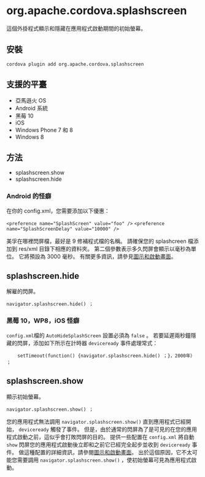 <!---
    Licensed to the Apache Software Foundation (ASF) under one
    or more contributor license agreements.  See the NOTICE file
    distributed with this work for additional information
    regarding copyright ownership.  The ASF licenses this file
    to you under the Apache License, Version 2.0 (the
    "License"); you may not use this file except in compliance
    with the License.  You may obtain a copy of the License at

      http://www.apache.org/licenses/LICENSE-2.0

    Unless required by applicable law or agreed to in writing,
    software distributed under the License is distributed on an
    "AS IS" BASIS, WITHOUT WARRANTIES OR CONDITIONS OF ANY
    KIND, either express or implied.  See the License for the
    specific language governing permissions and limitations
    under the License.
-->

# org.apache.cordova.splashscreen

這個外掛程式顯示和隱藏在應用程式啟動期間的初始螢幕。

## 安裝

    cordova plugin add org.apache.cordova.splashscreen
    

## 支援的平臺

*   亞馬遜火 OS
*   Android 系統
*   黑莓 10
*   iOS
*   Windows Phone 7 和 8
*   Windows 8

## 方法

*   splashscreen.show
*   splashscreen.hide

### Android 的怪癖

在你的 config.xml，您需要添加以下優惠：

`<preference name="SplashScreen" value="foo" />` `<preference name="SplashScreenDelay" value="10000" />`

美孚在哪裡閃屏檔，最好是 9 修補程式檔的名稱。 請確保您的 splashcreen 檔添加到 res/xml 目錄下相應的資料夾。 第二個參數表示多久閃屏會顯示以毫秒為單位。 它將預設為 3000 毫秒。 有關更多資訊，請參見[圖示和啟動畫面][1]。

 [1]: http://cordova.apache.org/docs/en/edge/config_ref_images.md.html

## splashscreen.hide

解雇的閃屏。

    navigator.splashscreen.hide() ；
    

### 黑莓 10，WP8，iOS 怪癖

`config.xml`檔的 `AutoHideSplashScreen` 設置必須為 `false` 。 若要延遲兩秒鐘隱藏的閃屏，添加如下所示在計時器 `deviceready` 事件處理常式：

        setTimeout(function() {navigator.splashscreen.hide() ；}，2000年） ；
    

## splashscreen.show

顯示初始螢幕。

    navigator.splashscreen.show() ；
    

您的應用程式無法調用 `navigator.splashscreen.show()` 直到應用程式已經開始， `deviceready` 觸發了事件。 但是，由於通常的閃屏為了是可見的在您的應用程式啟動之前，這似乎會打敗閃屏的目的。 提供一些配置在 `config.xml` 將自動 `show` 閃屏您的應用程式啟動後立即和之前它已經完全起步並收到 `deviceready` 事件。 做這種配置的詳細資訊，請參閱[圖示和啟動畫面][1]。 出於這個原因，它不太可能您需要調用 `navigator.splashscreen.show()` ，使初始螢幕可見為應用程式啟動。
